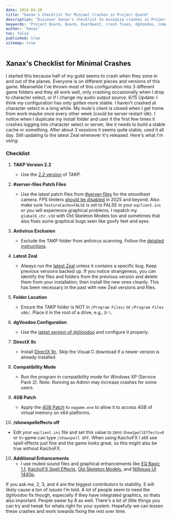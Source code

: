 ```yaml
---
date: 2024-04-20
title: "Xanax's Checklist for Minimal Crashes in Project Quarm"
description: "Discover Xanax's checklist to minimize crashes in Project Quarm, including tips on configurations, dgVoodoo fixes, and compatibility settings."
keywords: 'Project Quarm, Quarm, EverQuest, crash fixes, dgVoodoo, compatibility settings, TAKP, Zeal, DirectX 9c'
author: 'Xanax'
toc: false
published: true
sitemap: true
---
```


## Xanax's Checklist for Minimal Crashes

I started this because half of my guild seems to crash when they zone in and out of the planes. Everyone is on different pieces and versions of this game. Meanwhile I've thrown most of this configuration into 3 different game folders and they all work well, only crashing occasionally when I drop to character select, or if I change my audio output source. 6/15 Update: I think my configuration has only gotten more stable. I haven't crashed at character select in a long while. My mule's client is closed when I get home from work maybe once every other week (could be server restart idk). I notice when I duplicate my install folder and user it the first few times it crashes logging into character select or server, like it needs to build a stable cache or something. After about 3 sessions it seems quite stable, used it all day. Still updating to the latest Zeal whenever it's released. Here's what I'm using:

### Checklist

1. **TAKP Version 2.2**
   - Use the [2.2 version](https://drive.google.com/file/d/1qoBktDeJMJKPBr-EZxub1vspJhz11i1y) of TAKP.

2. **#server-files Patch Files**
   - Use the latest patch files from [#server-files](https://discord.com/channels/1133452007412334643/1135981619858128998/1340358261475508246) for the smoothest camera. FPS limiters [should be disabled](https://discord.com/channels/1133452007412334643/1135968760281432164/1340358514484445186) in 2025 and beyond. Also make sure `TextureCache=FALSE` is set to FALSE in your `eqclient.ini` or you will experience graphical problems. I repatch my `global6_chr.s3d` with Old Skeleton Models too and sometimes that also fixes some graphical bugs seen like goofy feet and eyes.

3. **Antivirus Exclusion**
   - Exclude the TAKP folder from antivirus scanning. Follow the [detailed instructions](https://quarm.guide/installing-the-game#prerequisite-2-required-excluding-your-takp-installation).

4. **Latest Zeal**
   - Always run the [latest Zeal](https://github.com/iamclint/Zeal/releases) unless it contains a specific bug. Keep previous versions backed up. If you notice strangeness, you can identify the files and folders from the previous version and delete them from your installation, then install the new ones cleanly. This has been necessary in the past with new Zeal versions and files.

5. **Folder Location**
   - Ensure the TAKP folder is NOT in `/Program Files/` or `/Program Files x86/`. Place it in the root of a drive, e.g., `D:\`.

6. **dgVoodoo Configuration**
   - Use the [latest version of dgVoodoo](http://dege.freeweb.hu/dgVoodoo2/dgVoodoo2/) and configure it properly.

7. **DirectX 9c**
   - Install [DirectX 9c](https://www.microsoft.com/en-us/download/details.aspx?id=8109). Skip the Visual C download if a newer version is already installed.

8. **Compatibility Mode**
   - Run the program in compatibility mode for Windows XP (Service Pack 2). Note: Running as Admin may increase crashes for some users.

9. **4GB Patch**
   - Apply the [4GB Patch](https://ntcore.com/4gb-patch/) to `eqgame.exe` to allow it to access 4GB of virtual memory on x64 platforms.

10. **/showspelleffects off**
   - Edit your `eqclient.ini` file and set this value to zero `ShowSpellEffects=0` or in-game can type `/showspell OFF`. When using KaichoFX I still see spell effects just fine and the game looks great, so this might also be true without KaichoFX.

10. **Additional Enhancements**
    - I use muted sound files and graphical enhancements like [EQ Basic 1.1](https://www.reddit.com/r/project1999/comments/10rz5r0/eq_basic_v11_an_eq_graphics_overhaul_project/), [KaichoFX Spell Effects](https://www.reddit.com/r/ProjectQuarm/comments/17h98xq/comment/k6prhur/), [Old Skeleton Models](https://github.com/nickgal/EqSkelePatcher/releases),  and [Nillipuss UI 1440p](https://github.com/NilliP/NillipussUI_1440p).

If you ask me, 2, 3, and 4 are the biggest contributors to stability. 5 will likely cause a ton of issues I'm told. A lot of people seem to need the dgVoodoo fix though, especially if they have integrated graphics, so thats also important. People swear by 8 as well. There's a lot of little things you can try and tweak for whats right for your system. Hopefully we can lessen these crashes and work towards fixing the rest over time.

